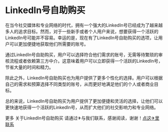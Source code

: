 # LinkedIn号自助购买

在当今社交媒体和专业网络的时代，拥有一个强大的LinkedIn号已经成为了越来越多人的追求目标。然而，对于一些新手或者个人用户来说，想要获得一个活跃的LinkedIn号可能并不容易。幸运的是，现在有了LinkedIn号自助购买的选项，让用户可以更加便捷地获取他们所需要的账号。

通过LinkedIn号自助购买，用户可以选择符合他们需求的账号，无需等待繁琐的审核流程或者依赖第三方中介。这意味着用户可以立即获得一个活跃的LinkedIn号，节省大量的时间和精力。

除此之外，LinkedIn号自助购买也为用户提供了更多个性化的选择。用户可以根据自己的需求和预算选择不同类型的账号，从而更好地满足他们的个人或者商业目标。

总的来说，LinkedIn号自助购买为用户提供了更加便捷和灵活的选择，让他们可以更快速地获得一个活跃的LinkedIn号，从而扩大他们的社交影响力和专业网络。

更多 关于LinkedIn号自助购买 请通过✈与我们联系，感谢阅读，谢谢！[点这✈里联系](https://ss.k02.cc)